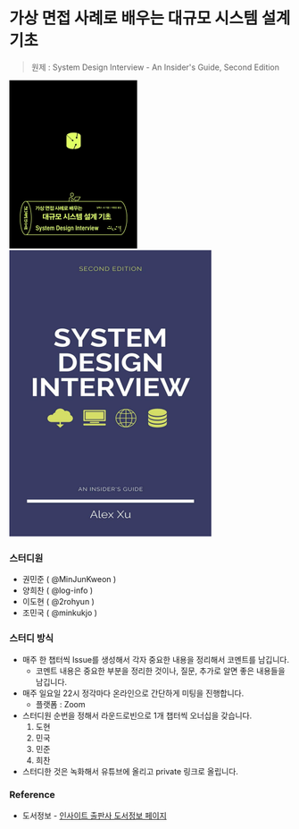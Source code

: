 # 가상 면접 사례로 배우는 대규모 시스템 설계 기초

> 원제 : System Design Interview - An Insider's Guide, Second Edition

<img src="./assets/korean-book-cover.jpg" alt="한글판 책표지" style="zoom:50%;" /> <img src="./assets/origin-book-cover.png" alt="원서 책 표지" style="zoom: 50%;" />

### 스터디원

- 권민준 ( @MinJunKweon )
- 양희찬 ( @log-info )
- 이도현 ( @2rohyun )
- 조민국 ( @minkukjo )

### 스터디 방식

- 매주 한 챕터씩 Issue를 생성해서 각자 중요한 내용을 정리해서 코멘트를 남깁니다.
  - 코멘트 내용은 중요한 부분을 정리한 것이나, 질문, 추가로 알면 좋은 내용들을 남깁니다.
- 매주 일요일 22시 정각마다 온라인으로 간단하게 미팅을 진행합니다.
  - 플랫폼 : Zoom
- 스터디원 순번을 정해서 라운드로빈으로 1개 챕터씩 오너십을 갖습니다.
  1. 도현
  2. 민국
  3. 민준
  4. 희찬
- 스터디한 것은 녹화해서 유튜브에 올리고 private 링크로 올립니다.

### Reference

- 도서정보 - [인사이트 출판사 도서정보 페이지](https://blog.insightbook.co.kr/2021/07/22/%e3%80%8a%ea%b0%80%ec%83%81-%eb%a9%b4%ec%a0%91-%ec%82%ac%eb%a1%80%eb%a1%9c-%eb%b0%b0%ec%9a%b0%eb%8a%94-%eb%8c%80%ea%b7%9c%eb%aa%a8-%ec%8b%9c%ec%8a%a4%ed%85%9c-%ec%84%a4%ea%b3%84-%ea%b8%b0%ec%b4%88/)